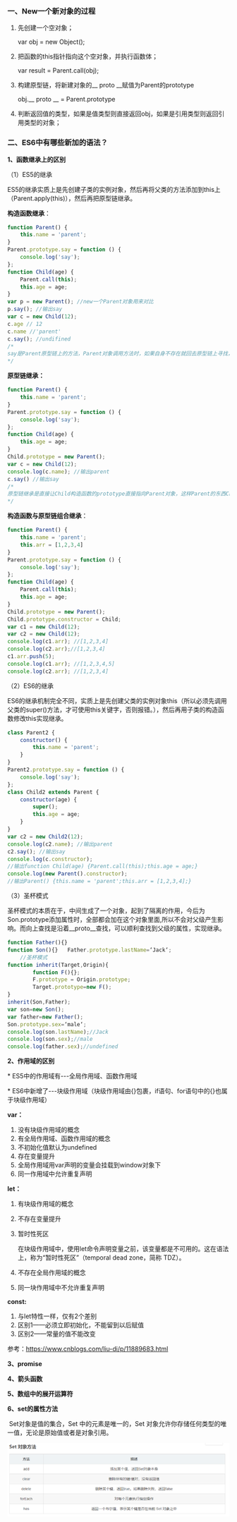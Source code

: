 ### 一、New一个新对象的过程

1. 先创建一个空对象；

   var obj = new Object();

2. 把函数的this指针指向这个空对象，并执行函数体；

   var result = Parent.call(obj);

3. 构建原型链，将新建对象的__ proto __赋值为Parent的prototype

   obj.__ proto __ = Parent.prototype

4. 判断返回值的类型，如果是值类型则直接返回obj，如果是引用类型则返回引用类型的对象；

### 二、ES6中有哪些新加的语法？

**1、函数继承上的区别**

（1）ES5的继承

​		ES5的继承实质上是先创建子类的实例对象，然后再将父类的方法添加到this上（Parent.apply(this)），然后再把原型链继承。

**构造函数继承**：

```javascript
function Parent() {
    this.name = 'parent';
}
Parent.prototype.say = function () {
    console.log('say');
};
function Child(age) {
    Parent.call(this);
    this.age = age;
}
var p = new Parent(); //new一个Parent对象用来对比
p.say(); //输出say
var c = new Child(12);
c.age // 12
c.name //'parent'
c.say(); //undifined
/*
say是Parent原型链上的方法，Parent对象调用方法时，如果自身不存在就回去原型链上寻找，在原型链上找到了say方法，而Child对象没有继承Parent对象的原型链，所以它在向上寻找时就找不到，输出undifined。
*/
```

 **原型链继承：**

```javascript
function Parent() {
    this.name = 'parent';
}
Parent.prototype.say = function () {
    console.log('say');
};
function Child(age) {
    this.age = age;
}
Child.prototype = new Parent();
var c = new Child(12);
console.log(c.name); //输出parent
c.say() //输出say
/*
原型链继承是直接让Child构造函数的prototype直接指向Parent对象，这样Parent的东西Child对象可以直接从它的原型链上找到。缺点就是：当创建多个实例时，如果不同实例可能互相存在影响。
*/
```

**构造函数与原型链组合继承**：

```javascript
function Parent() {
    this.name = 'parent';
    this.arr = [1,2,3,4]
}
Parent.prototype.say = function () {
    console.log('say');
};
function Child(age) {
    Parent.call(this); 
    this.age = age;
}
Child.prototype = new Parent();
Child.prototype.constructor = Child;
var c1 = new Child(12);
var c2 = new Child(12);
console.log(c1.arr); //[1,2,3,4]
console.log(c2.arr);//[1,2,3,4]
c1.arr.push(5);
console.log(c1.arr); //[1,2,3,4,5]
console.log(c2.arr); //[1,2,3,4]
```

（2）ES6的继承

​		ES6的继承机制完全不同，实质上是先创建父类的实例对象this（所以必须先调用父类的super()方法，才可使用this关键字，否则报错。），然后再用子类的构造函数修改this实现继承。

```javascript
class Parent2 {
    constructor() {
        this.name = 'parent';
    }
}
Parent2.prototype.say = function () {
    console.log('say');
};
class Child2 extends Parent {
    constructor(age) {
        super();
        this.age = age;
    }
}
var c2 = new Child2(12);
console.log(c2.name); //输出parent
c2.say(); //输出say
console.log(c.constructor); 
//输出function Child(age) {Parent.call(this);this.age = age;}
console.log(new Parent().constructor); 
//输出Parent() {this.name = 'parent';this.arr = [1,2,3,4];}
```

（3）圣杯模式

​	圣杯模式的本质在于，中间生成了一个对象，起到了隔离的作用，今后为Son.prototype添加属性时，全部都会加在这个对象里面,所以不会对父级产生影响。而向上查找是沿着__proto__查找，可以顺利查找到父级的属性，实现继承。

```javascript
function Father(){}
function Son(){}   Father.prototype.lastName=‘Jack‘;
	//圣杯模式
function inherit(Target,Origin){
        function F(){};
        F.prototype = Origin.prototype;
        Target.prototype=new F();
}
inherit(Son,Father);
var son=new Son();
var father=new Father(); 
Son.prototype.sex=‘male‘;   
console.log(son.lastName);//Jack
console.log(son.sex);//male
console.log(father.sex);//undefined
```

**2、作用域的区别**

\* ES5中的作用域有---全局作用域、函数作用域

\* ES6中新增了---块级作用域（块级作用域由{}包裹，if语句、for语句中的{}也属于块级作用域）

**var：**

1. 没有块级作用域的概念
2. 有全局作用域、函数作用域的概念
3. 不初始化值默认为undefined
4. 存在变量提升
5. 全局作用域用var声明的变量会挂载到window对象下
6. 同一作用域中允许重复声明

**let：**

1. 有块级作用域的概念

2. 不存在变量提升

3. 暂时性死区

   在块级作用域中，使用let命令声明变量之前，该变量都是不可用的。这在语法上，称为“暂时性死区”（temporal dead zone，简称 TDZ）。

4. 不存在全局作用域的概念

5. 同一块作用域中不允许重复声明

**const:** 

1. 与let特性一样，仅有2个差别
2. 区别1——必须立即初始化，不能留到以后赋值
3. 区别2——常量的值不能改变

参考：https://www.cnblogs.com/liu-di/p/11889683.html

**3、promise**

**4、箭头函数**

**5、数组中的展开运算符**

**6、set的属性方法**

​	Set对象是值的集合，Set 中的元素是唯一的，Set 对象允许你存储任何类型的唯一值，无论是原始值或者是对象引用。

![image-20210303165748813](./img/image-20210303165748813.png)